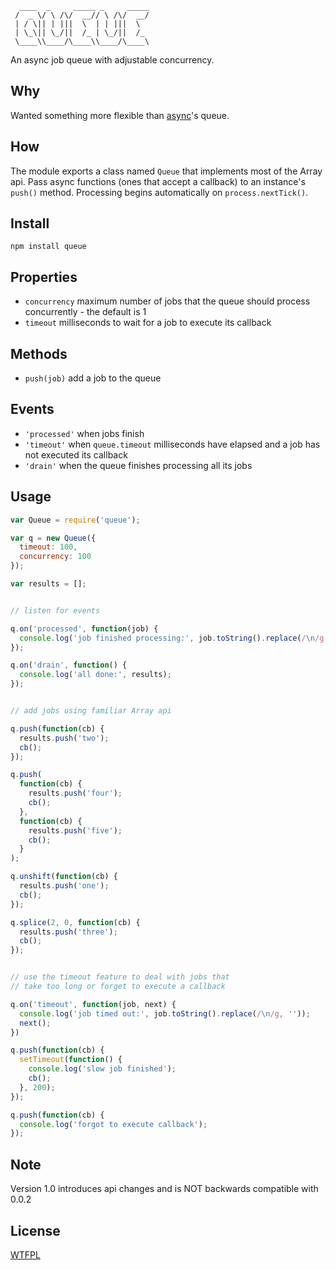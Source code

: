 ```
  ____  _     _____ _     _____
 /  _ \/ \ /\/  __// \ /\/  __/
 | / \|| | |||  \  | | |||  \  
 | \_\|| \_/||  /_ | \_/||  /_ 
 \____\\____/\____\\____/\____\

```
An async job queue with adjustable concurrency.

## Why
Wanted something more flexible than [async](https://github.com/caolan/async#queue)'s queue.

## How
The module exports a class named `Queue` that implements most of the Array api. Pass async functions (ones that accept a callback) to an instance's `push()` method. Processing begins automatically on `process.nextTick()`.

## Install
`npm install queue`

## Properties
* `concurrency` maximum number of jobs that the queue should process concurrently - the default is 1  
* `timeout` milliseconds to wait for a job to execute its callback  

## Methods
* `push(job)` add a job to the queue  

## Events
* `'processed'` when jobs finish  
* `'timeout'` when `queue.timeout` milliseconds have elapsed and a job has not executed its callback  
* `'drain'` when the queue finishes processing all its jobs  

## Usage
```javascript
var Queue = require('queue');

var q = new Queue({
  timeout: 100,
  concurrency: 100
});

var results = [];


// listen for events

q.on('processed', function(job) {
  console.log('job finished processing:', job.toString().replace(/\n/g, ''));
});

q.on('drain', function() {
  console.log('all done:', results);
});


// add jobs using familiar Array api

q.push(function(cb) {
  results.push('two');
  cb();
});

q.push(
  function(cb) {
    results.push('four');
    cb();
  },
  function(cb) {
    results.push('five');
    cb();
  }
);

q.unshift(function(cb) {
  results.push('one');
  cb();
});

q.splice(2, 0, function(cb) {
  results.push('three');
  cb();
});


// use the timeout feature to deal with jobs that 
// take too long or forget to execute a callback

q.on('timeout', function(job, next) {
  console.log('job timed out:', job.toString().replace(/\n/g, ''));
  next();
})

q.push(function(cb) {
  setTimeout(function() {
    console.log('slow job finished');
    cb();
  }, 200);
});

q.push(function(cb) {
  console.log('forgot to execute callback');
});
```

## Note
Version 1.0 introduces api changes and is NOT backwards compatible with 0.0.2

## License
[WTFPL](http://www.wtfpl.net/txt/copying/)

